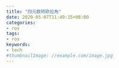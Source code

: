 ```yaml
---
title: "四元数转欧拉角"
date: 2020-05-07T11:49:15+08:00
categories:
- ros
tags:
- ros
keywords:
- tech
#thumbnailImage: //example.com/image.jpg
---
```


<!--more-->
